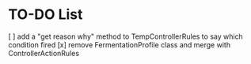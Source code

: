 # TO-DO List

[ ] add a "get reason why" method to TempControllerRules to say which condition fired
[x] remove FermentationProfile class and merge with ControllerActionRules
